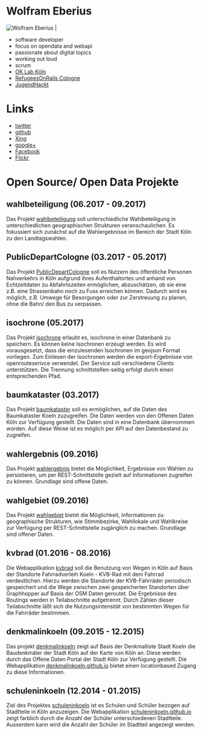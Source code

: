 # Wolfram Eberius

![Wolfram Eberius](https://avatars2.githubusercontent.com/u/3819073?v=3&s=200 "Wolfram Eberius") | 

- software developer
- focus on opendata and webapi
- passionate about digital topics
- working out loud
- scrum
- [OK Lab Köln](https://codefor.de/koeln/)
- [RefugeesOnRails Cologne](http://cologne.refugeesonrails.org/en/)
- [JugendHackt](https://jugendhackt.org/)

# Links

- [twitter](https://twitter.com/eberius)
- [github](https://github.com/weberius)
- [Xing](https://www.xing.com/profile/Wolfram_Eberius)
- [google+](https://plus.google.com/+WolframEberius)
- [Facebook](https://www.facebook.com/wolfram.eberius)
- [Flickr](https://www.flickr.com/photos/eberius/)

# Open Source/ Open Data Projekte

## wahlbeteiligung (06.2017 - 09.2017)

Das Projekt [wahlbeteiligung](https://github.com/weberius/wahlbeteiligung) soll unterschiedliche Wahlbeteiligung in unterschiedlichen geographischen Strukturen veranschaulichen. Es fokussiert sich zunächst auf die Wahlergebnisse im Bereich der Stadt Köln zu den Landtagswahlen.

## PublicDepartCologne (03.2017 - 05.2017)

Das Projekt [PublicDepartCologne](https://github.com/codeforcologne/PublicDepartCologne) soll es Nutzern des öffentliche Personen Nahverkehrs in Köln aufgrund ihres Aufenthaltortes und anhand von Echtzeitdaten zu Abfahrtszeiten ermöglichen, abzuschätzen, ob sie eine z.B. eine Strassenbahn noch zu Fuss erreichen können. Dadurch wird es möglich, z.B. Umwege für Besorgungen oder zur Zerstreuung zu planen, ohne die Bahn/ den Bus zu verpassen.

## isochrone (05.2017)

Das Projekt [isochrone](https://github.com/weberius/isochrone) erlaubt es, isochrone in einer Datenbank zu speichern. Es können keine Isochronen erzeugt werden. Es wird vorausgesetzt, dass die einzulesenden Isochronen im geojson Format vorliegen. Zum Einlesen der Isochronen werden die export-Ergebnisse von openrouteserivce verwendet. Der Service soll verschiedene Clients unterstützen. Die Trennung schnittstellen-seitig erfolgt durch einen entsprechenden Pfad.

## baumkataster (03.2017)

Das Projekt [baumkataster](https://github.com/weberius/baumkataster) soll es ermöglichen, auf die Daten des Baumkataster Koeln zuzugreifen. Die Daten werden von den Offenen Daten Köln zur Verfügung gestellt. Die Daten sind in eine Datenbank übernommen worden. Auf diese Weise ist es möglich per API auf den Datenbestand zu zugreifen.

## wahlergebnis (09.2016)

Das Projekt [wahlergebnis](https://github.com/weberius/wahlergebnis) bietet die Möglichkeit, Ergebnisse von Wahlen zu persistieren, um per REST-Schnittstelle gezielt auf Informationen zugreifen zu können. Grundlage sind offene Daten.

## wahlgebiet (09.2016)

Das Projekt [wahlgebiet](https://github.com/codeforcologne/wahlgebiet) bietet die Möglichkeit, Informationen zu geographische Strukturen, wie Stimmbezirke, Wahllokale und Wahlkreise zur Verfügung per REST-Schnittstelle zugänglich zu machen. Grundlage sind offener Daten.

## kvbrad (01.2016 - 08.2016) 

Die Webapplikation [kvbrad](https://github.com/codeforcologne/kvbrad) soll die Benutzung von Wegen in Köln auf Basis der Standorte Fahrradverleih Koeln - KVB-Rad mit dem Fahrrad verdeutlichen. Hierzu werden die Standorte der KVB-Fahrräder periodisch gespeichert und die Wege zwischen zwei gespeicherten Standorten über Graphhopper auf Basis der OSM Daten geroutet. Die Ergebnisse des Routings werden in Teilabschnitte aufgetrennt. Durch Zählen dieser Teilabschnitte läßt sich die Nutzungsintensität von bestimmten Wegen für die Fahrräder bestimmen. 

## denkmalinkoeln (09.2015 - 12.2015)

Das projekt [denkmalinkoeln](https://github.com/denkmalinkoeln/denkmalinkoeln.github.io) zeigt auf Basis der Denkmalliste Stadt Koeln die Baudenkmäler der Stadt Köln auf der Karte von Köln an. Diese werden durch das Offene Daten Portal der Stadt Köln zur Verfügung gestellt. Die Webapplikation [denkmalinkoeln.github.io](https://denkmalinkoeln.github.io/) bietet einen locationbased Zugang zu diese Informationen.

## schuleninkoeln (12.2014 - 01.2015)

Ziel des Projektes [schuleninkoeln](https://github.com/schuleninkoeln/schuleninkoeln.github.io) ist es Schulen und Schüler bezogen auf Stadtteile in Köln anzuzeigen. Die Webapplikation [schuleninkoeln.github.io](https://schuleninkoeln.github.io/) zeigt farblich durch die Anzahl der Schüler unterschiedenen Stadtteile. Ausserdem kann wird die Anzahl der Schüler im Stadtteil angezeigt werden. 

